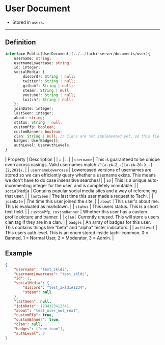 # User Document

- Stored in `users`.

*****

## Definition

```ts
interface Public[UserDocument](../../tachi-server/documents/user){
	username: string;
	usernameLowercase: string;
	id: integer;
	socialMedia: {
		discord?: String | null;
		twitter?: String | null;
		github?: String | null;
		steam?: String | null;
		youtube?: String | null;
		twitch?: String | null;
	};
	joinDate: integer;
	lastSeen: integer;
	about: string;
	status: String | null;
	customPfp: boolean;
	customBanner: boolean;
	clan: String | null; // Clans are not implemented yet, so this field is null for everyone.
	badges: UserBadges[];
	authLevel: UserAuthLevels;
}
```

| Property | Description |
| :: | :: |
| `username` | This is guaranteed to be unique even across casings. Valid usernames match `/^[a-zA-Z_-][a-zA-Z0-9_-]{2,20}$/`. |
| `usernameLowercase` | Lowercased versions of usernames are stored so we can efficiently query whether a username exists. This means we don't have to do case insensitive searches! |
| `id` | This is a unique auto-incrementing integer for the user, and is completely immutable. |
| `socialMedia` | Contains popular social media sites and a way of referencing that user. |
| `lastSeen` | The last time this user made a request to Tachi. |
| `joinDate` | The time this user joined the site. |
| `about` | This user's about me. This is evaluated as markdown. |
| `status` | This users status. This is a short text field. |
| `customPfp`, `customBanner` | Whether this user has a custom profile picture and banner. |
| `clan` | Currently unused. This will store a users clan tag if they are in a clan. |
| `badges` | An array of badges for this user. This contains things like "beta" and "alpha" tester indicators. |
| `authLevel` | This users auth level. This is an enum stored inside tachi-common. 0 = Banned, 1 = Normal User, 2 = Moderator, 3 = Admin. |

## Example

```json
{
	"username": "test_zkldi",
	"usernameLowercase": "test_zkldi",
	"id": 1,
	"socialMedia": {
		"discord": "test_zkldi#1234",
		"steam": null
	},
	"lastSeen": null,
	"joinDate": 1234123412341,
	"about": "test_user_not_real",
	"customPfp": true,
	"customBanner": true,
	"clan": null,
	"badges": ["dev-team"],
	"authLevel": 3
}
```
